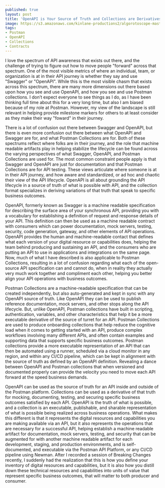 ```yaml
---
published: true
layout: post
title: 'OpenAPI is Your Source of Truth and Collections are Derivatives of That Truth Designed For Specific Business Outcomes'
image: https://s3.amazonaws.com/kinlane-productions2/algorotoscope-master/bf-skinner-public-market-fish.jpg
tags:
- Postman
- OpenAPI
- Collections
- Contracts
---
```

I love the spectrum of API awareness that exists out there, and the challenge of trying to figure out how to move people "forward" across that spectrum. One of the most visible metrics of where an individual, team, or organization is at in their API journey is whether they say and use "Swagger" or "OpenAPI". While this is the most visible chasm that exists across this spectrum, there are many more dimensions out there based upon how you see and use OpenAPI, and how you see and use Postman collections. I don’t expect everyone to see things as I do, as I have been thinking full time about this for a very long time, but also I am biased because of my role at Postman. However, my view of the landscape is still relevant in helping provide milestone markers for others to at least consider as they make their way "foward" in their journey.


There is a lot of confusion out there between Swagger and OpenAPI, but there is even more confusion out there between what OpenAPI and Swagger are for, and what Postman Collections are for. Both of these spectrums reflect where folks are in their journey, and the role that machine readable artifacts play in helping stabilize the lifecycle can be found across the varying perspectives of what Swagger, OpenAPI, and Postman Collections are used for. The most common constraint people apply is that Swagger and OpenAPI are just for documentation and that Postman Collections are for API testing. These views articulate where someone is at in their API journey, and how aware and standardized, or ad hoc and chaotic their view of the API lifecycle. OpenAPI is all about grounding the API lifecycle in a source of truth of what is possible with API, and the collection format specializes in deriving variations of that truth that speak to specific business outcomes.


OpenAPI, formerly known as Swagger is a machine readable specification for describing the surface area of your synchronous API, providing you with a vocabulary for establishing a definition of request and response details of your API. This definition can then be used as a machine readable contract with consumers which can power documentation, mock servers, testing, security, code generation, gateway, and other elements of API operations. OpenAPI provides the human and machine-readable contact that defines what each version of your digital resource or capabilities does, helping the team behind producing and sustaining an API, and the consumers who are putting an API to use in applications and integrations on the same page. Now, much of what I have described is also applicable to Postman Collections, resulting in a lot of confusion regarding what each of the open-source API specification can and cannot do, when in reality they actually very much work together and compliment each other, helping you better align your API operations with business outcomes.


Postman Collections are a machine-readable specification that can be created independently, but also auto-generated and kept in sync with any OpenAPI source of truth. Like OpenAPI they can be used to publish reference documentation, mock servers, and other stops along the API lifecycle. But, unlike OpenAPI, Postman collections have built in scripting, authentication, variables, and other characteristics that help it be a more executable derivative of the source of turret for an API. Postman Collections are used to produce onboarding collections that help reduce the cognitive load when it comes to getting started with an API, produce complex workflows involving many different APIs, and often contain examples and supporting data that supports specific business outcomes. Postman collections provide a more executable representation of an API that can then be automated using a runner, scheduled via a cloud monitor in any region, and within any CI/CD pipeline, which can be kept in alignment with the source of truth as defined by an OpenAPI definition. Revealing a dance between OpenAPI and Postman collections that when versioned and documented properly can provide the velocity you need to move each API forward at the speed business demands.


OpenAPI can be used as the source of truth for an API inside and outside of the Postman platform. Collections can be used as a derivative of that truth for mocking, documenting, testing, and securing specific business outcomes satisfied by each API. OpenAPI is the truth of what is possible, and a collection is an executable, publishable, and sharable representation of what is possible being realized across business operations. What makes this different is that it represents the digital resources and capabilities you are making available via an API, but it also represents the operations that are necessary for a successful API, helping establish a machine readable artifact for documentation, mock servers, testing, and security that can be augmented for with another machine readable artifact for each development, staging, and production environments, and is self-documented, and executable via the Postman API Platform, or any CI/CD pipeline using Newman. After I recorded a session of Breaking Changes recently, I suddenly had the realization that this is how you define your inventory of digital resources and capabilities, but it is also how you distill down these technical resources and capabilities into units of value that represent specific business outcomes, that will matter to both producer and consumer.